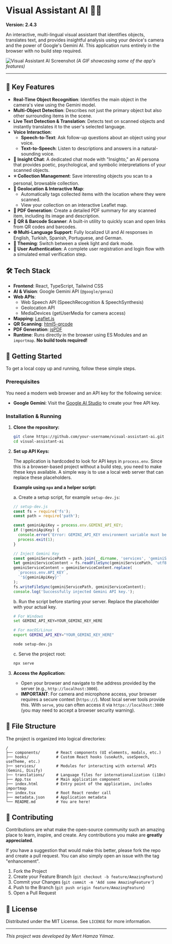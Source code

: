 

# Visual Assistant AI 🤖✨

**Version: 2.4.3**

An interactive, multi-lingual visual assistant that identifies objects, translates text, and provides insightful analysis using your device's camera and the power of Google's Gemini AI. This application runs entirely in the browser with no build step required.

![Visual Assistant AI Screenshot](https://media2.giphy.com/media/v1.Y2lkPTc5MGI3NjExZXE0NzA1NWk1c2dtMDQ1Z3p6dnVqeWp3ZG41cG5pMWt4bmY2aGE4aSZlcD12MV9pbnRlcm5hbF9naWZfYnlfaWQmY3Q9Zw/Mcvj98kjXquhX83TEg/giphy.gif)
*(A GIF showcasing some of the app's features)*

---

## 🚀 Key Features

*   **Real-Time Object Recognition**: Identifies the main object in the camera's view using the Gemini model.
*   **Multi-Object Detection**: Describes not just the primary object but also other surrounding items in the scene.
*   **Live Text Detection & Translation**: Detects text on scanned objects and instantly translates it to the user's selected language.
*   **Voice Interaction**:
    *   **Speech-to-Text**: Ask follow-up questions about an object using your voice.
    *   **Text-to-Speech**: Listen to descriptions and answers in a natural-sounding voice.
*   **🧠 Insight Chat**: A dedicated chat mode with "Insighto," an AI persona that provides poetic, psychological, and symbolic interpretations of your scanned objects.
*   **⭐ Collection Management**: Save interesting objects you scan to a personal, browsable collection.
*   **📍 Geolocation & Interactive Map**:
    *   Automatically tags collected items with the location where they were scanned.
    *   View your collection on an interactive Leaflet map.
*   **📄 PDF Generation**: Create a detailed PDF summary for any scanned item, including its image and description.
*   **📱 QR & Barcode Scanner**: A built-in utility to quickly scan and open links from QR codes and barcodes.
*   **🌐 Multi-Language Support**: Fully localized UI and AI responses in English, Turkish, Spanish, Portuguese, and German.
*   **🎨 Theming**: Switch between a sleek light and dark mode.
*   **🔐 User Authentication**: A complete user registration and login flow with a simulated email verification step.

## 🛠️ Tech Stack

*   **Frontend**: React, TypeScript, Tailwind CSS
*   **AI & Vision**: Google Gemini API (`@google/genai`)
*   **Web APIs**:
    *   Web Speech API (SpeechRecognition & SpeechSynthesis)
    *   Geolocation API
    *   MediaDevices (getUserMedia for camera access)
*   **Mapping**: [Leaflet.js](https://leafletjs.com/)
*   **QR Scanning**: [html5-qrcode](https://github.com/mebjas/html5-qrcode)
*   **PDF Generation**: [jsPDF](https://github.com/parallax/jsPDF)
*   **Runtime**: Runs directly in the browser using ES Modules and an `importmap`. **No build tools required!**

## 🏁 Getting Started

To get a local copy up and running, follow these simple steps.

### Prerequisites

You need a modern web browser and an API key for the following service:

*   **Google Gemini**: Visit the [Google AI Studio](https://aistudio.google.com/app/apikey) to create your free API key.

### Installation & Running

1.  **Clone the repository:**
    ```sh
    git clone https://github.com/your-username/visual-assistant-ai.git
    cd visual-assistant-ai
    ```

2.  **Set up API Keys:**

    The application is hardcoded to look for API keys in `process.env`. Since this is a browser-based project without a build step, you need to make these keys available. A simple way is to use a local web server that can replace these placeholders.

    **Example using `npx` and a helper script:**

    a. Create a setup script, for example `setup-dev.js`:
       ```javascript
       // setup-dev.js
       const fs = require('fs');
       const path = require('path');

       const geminiApiKey = process.env.GEMINI_API_KEY;
       if (!geminiApiKey) {
         console.error('Error: GEMINI_API_KEY environment variable must be set.');
         process.exit(1);
       }

       // Inject Gemini Key
       const geminiServicePath = path.join(__dirname, 'services', 'geminiService.ts');
       let geminiServiceContent = fs.readFileSync(geminiServicePath, 'utf8');
       geminiServiceContent = geminiServiceContent.replace(
         `process.env.API_KEY`,
         `'${geminiApiKey}'`
       );
       fs.writeFileSync(geminiServicePath, geminiServiceContent);
       console.log('Successfully injected Gemini API key.');
       ```
    b. Run the script before starting your server. Replace the placeholder with your actual key.
       ```sh
       # For Windows
       set GEMINI_API_KEY=YOUR_GEMINI_KEY_HERE
       
       # For macOS/Linux
       export GEMINI_API_KEY="YOUR_GEMINI_KEY_HERE"
       
       node setup-dev.js
       ```
    c. Serve the project root:
       ```sh
       npx serve
       ```

3.  **Access the Application:**
    *   Open your browser and navigate to the address provided by the server (e.g., `http://localhost:3000`).
    *   **IMPORTANT**: For camera and microphone access, your browser requires a secure context (`https://`). Most local server tools provide this. With `serve`, you can often access it via `https://localhost:3000` (you may need to accept a browser security warning).

## 📂 File Structure

The project is organized into logical directories:

```
/
├── components/       # React components (UI elements, modals, etc.)
├── hooks/            # Custom React hooks (useAuth, useSpeech, useTheme, etc.)
├── services/         # Modules for interacting with external APIs (Gemini, Disify)
├── translations/     # Language files for internationalization (i18n)
├── App.tsx           # Main application component
├── index.html        # Entry point of the application, includes importmap
├── index.tsx         # Root React render call
├── metadata.json     # Application metadata
└── README.md         # You are here!
```

## 🤝 Contributing

Contributions are what make the open-source community such an amazing place to learn, inspire, and create. Any contributions you make are **greatly appreciated**.

If you have a suggestion that would make this better, please fork the repo and create a pull request. You can also simply open an issue with the tag "enhancement".

1.  Fork the Project
2.  Create your Feature Branch (`git checkout -b feature/AmazingFeature`)
3.  Commit your Changes (`git commit -m 'Add some AmazingFeature'`)
4.  Push to the Branch (`git push origin feature/AmazingFeature`)
5.  Open a Pull Request

## 📄 License

Distributed under the MIT License. See `LICENSE` for more information.

---

_This project was developed by Mert Hamza Yılmaz._
